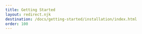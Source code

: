 ```yaml
---
title: Getting Started
layout: redirect.njk
destination: /docs/getting-started/installation/index.html
order: 100
---
```

